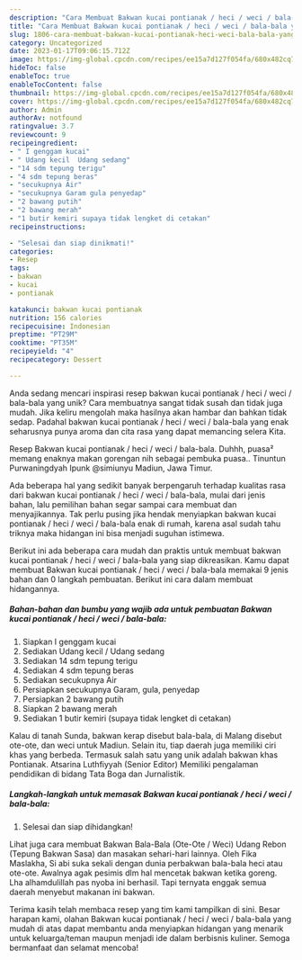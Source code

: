 ```yaml
---
description: "Cara Membuat Bakwan kucai pontianak / heci / weci / bala-bala yang Enak"
title: "Cara Membuat Bakwan kucai pontianak / heci / weci / bala-bala yang Enak"
slug: 1806-cara-membuat-bakwan-kucai-pontianak-heci-weci-bala-bala-yang-enak
category: Uncategorized
date: 2023-01-17T09:06:15.712Z
image: https://img-global.cpcdn.com/recipes/ee15a7d127f054fa/680x482cq70/bakwan-kucai-pontianak-heci-weci-bala-bala-foto-resep-utama.jpg
hideToc: false
enableToc: true
enableTocContent: false
thumbnail: https://img-global.cpcdn.com/recipes/ee15a7d127f054fa/680x482cq70/bakwan-kucai-pontianak-heci-weci-bala-bala-foto-resep-utama.jpg
cover: https://img-global.cpcdn.com/recipes/ee15a7d127f054fa/680x482cq70/bakwan-kucai-pontianak-heci-weci-bala-bala-foto-resep-utama.jpg
author: Admin
authorAv: notfound
ratingvalue: 3.7
reviewcount: 9
recipeingredient:
- " I genggam kucai"
- " Udang kecil  Udang sedang"
- "14 sdm tepung terigu"
- "4 sdm tepung beras"
- "secukupnya Air"
- "secukupnya Garam gula penyedap"
- "2 bawang putih"
- "2 bawang merah"
- "1 butir kemiri supaya tidak lengket di cetakan"
recipeinstructions:

- "Selesai dan siap dinikmati!"
categories:
- Resep
tags:
- bakwan
- kucai
- pontianak

katakunci: bakwan kucai pontianak 
nutrition: 156 calories
recipecuisine: Indonesian
preptime: "PT29M"
cooktime: "PT35M"
recipeyield: "4"
recipecategory: Dessert

---
```





Anda sedang mencari inspirasi resep bakwan kucai pontianak / heci / weci / bala-bala yang unik? Cara membuatnya sangat tidak susah dan tidak juga mudah. Jika keliru mengolah maka hasilnya akan hambar dan bahkan tidak sedap. Padahal bakwan kucai pontianak / heci / weci / bala-bala yang enak seharusnya punya aroma dan cita rasa yang dapat memancing selera Kita.





Resep Bakwan kucai pontianak / heci / weci / bala-bala. Duhhh, puasa² memang enaknya makan gorengan nih sebagai pembuka puasa.. Tinuntun Purwaningdyah Ipunk @simiunyu Madiun, Jawa Timur.

Ada beberapa hal yang sedikit banyak berpengaruh terhadap kualitas rasa dari bakwan kucai pontianak / heci / weci / bala-bala, mulai dari jenis bahan, lalu pemilihan bahan segar sampai cara membuat dan menyajikannya. Tak perlu pusing jika hendak menyiapkan bakwan kucai pontianak / heci / weci / bala-bala enak di rumah, karena asal sudah tahu triknya maka hidangan ini bisa menjadi suguhan istimewa.






Berikut ini ada beberapa cara mudah dan praktis untuk membuat bakwan kucai pontianak / heci / weci / bala-bala yang siap dikreasikan. Kamu dapat membuat Bakwan kucai pontianak / heci / weci / bala-bala memakai 9 jenis bahan dan 0 langkah pembuatan. Berikut ini cara dalam membuat hidangannya.

<!--inarticleads1-->

##### Bahan-bahan dan bumbu yang wajib ada untuk pembuatan Bakwan kucai pontianak / heci / weci / bala-bala:

1. Siapkan  I genggam kucai
1. Sediakan  Udang kecil / Udang sedang
1. Sediakan 14 sdm tepung terigu
1. Sediakan 4 sdm tepung beras
1. Sediakan secukupnya Air
1. Persiapkan secukupnya Garam, gula, penyedap
1. Persiapkan 2 bawang putih
1. Siapkan 2 bawang merah
1. Sediakan 1 butir kemiri (supaya tidak lengket di cetakan)


Kalau di tanah Sunda, bakwan kerap disebut bala-bala, di Malang disebut ote-ote, dan weci untuk Madiun. Selain itu, tiap daerah juga memiliki ciri khas yang berbeda. Termasuk salah satu yang unik adalah bakwan khas Pontianak. Atsarina Luthfiyyah (Senior Editor) Memiliki pengalaman pendidikan di bidang Tata Boga dan Jurnalistik. 

<!--inarticleads2-->

##### Langkah-langkah untuk memasak Bakwan kucai pontianak / heci / weci / bala-bala:


1. Selesai dan siap dihidangkan!

Lihat juga cara membuat Bakwan Bala-Bala (Ote-Ote / Weci) Udang Rebon (Tepung Bakwan Sasa) dan masakan sehari-hari lainnya. Oleh Fika Maslakha, Si abi suka sekali dengan dunia perbakwan bala-bala heci atau ote-ote. Awalnya agak pesimis dlm hal mencetak bakwan ketika goreng. Lha alhamdulillah pas nyoba ini berhasil. Tapi ternyata enggak semua daerah menyebut makanan ini bakwan. 

Terima kasih telah membaca resep yang tim kami tampilkan di sini. Besar harapan kami, olahan Bakwan kucai pontianak / heci / weci / bala-bala yang mudah di atas dapat membantu anda menyiapkan hidangan yang menarik untuk keluarga/teman maupun menjadi ide dalam berbisnis kuliner. Semoga bermanfaat dan selamat mencoba!
